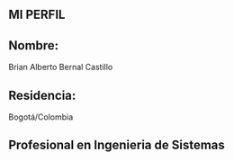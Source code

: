 ## MI PERFIL

## Nombre: 
  Brian Alberto Bernal Castillo

## Residencia: 
  Bogotá/Colombia

## Profesional en Ingenieria de Sistemas
